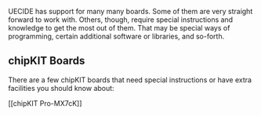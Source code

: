 UECIDE has support for many many boards.  Some of them are very straight forward to work with. Others, though, require special instructions and knowledge to get the most out of them. That may be special ways of programming, certain additional software or libraries, and so-forth.

chipKIT Boards
--------------

There are a few chipKIT boards that need special instructions or have extra facilities you should know about:

[[chipKIT Pro-MX7cK]]